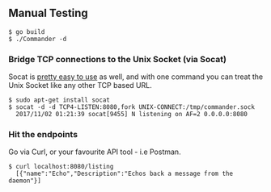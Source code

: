 


## Manual Testing

    $ go build
    $ ./Commander -d

### Bridge TCP connections to the Unix Socket (via Socat)

Socat is [pretty easy to use](https://coderwall.com/p/c3wyzq/forwarding-tcp-traffic-to-a-unix-socket) as well, and with one command you can treat the Unix Socket like any other TCP based URL.

    $ sudo apt-get install socat
    $ socat -d -d TCP4-LISTEN:8080,fork UNIX-CONNECT:/tmp/commander.sock
      2017/11/02 01:21:39 socat[9455] N listening on AF=2 0.0.0.0:8080

### Hit the endpoints

Go via Curl, or your favourite API tool - i.e Postman.

    $ curl localhost:8080/listing
      [{"name":"Echo","Description":"Echos back a message from the daemon"}]